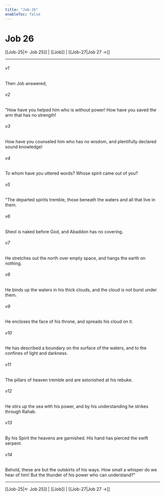 ```yaml
---
title: "Job-26"
enableToc: false
---
```

# Job 26

[[Job-25|← Job 25]] | [[Job]] | [[Job-27|Job 27 →]]
***



###### v1 
Then Job answered, 

###### v2 
"How have you helped him who is without power! How have you saved the arm that has no strength! 

###### v3 
How have you counseled him who has no wisdom, and plentifully declared sound knowledge! 

###### v4 
To whom have you uttered words? Whose spirit came out of you? 

###### v5 
"The departed spirits tremble, those beneath the waters and all that live in them. 

###### v6 
Sheol is naked before God, and Abaddon has no covering. 

###### v7 
He stretches out the north over empty space, and hangs the earth on nothing. 

###### v8 
He binds up the waters in his thick clouds, and the cloud is not burst under them. 

###### v9 
He encloses the face of his throne, and spreads his cloud on it. 

###### v10 
He has described a boundary on the surface of the waters, and to the confines of light and darkness. 

###### v11 
The pillars of heaven tremble and are astonished at his rebuke. 

###### v12 
He stirs up the sea with his power, and by his understanding he strikes through Rahab. 

###### v13 
By his Spirit the heavens are garnished. His hand has pierced the swift serpent. 

###### v14 
Behold, these are but the outskirts of his ways. How small a whisper do we hear of him! But the thunder of his power who can understand?"

***
[[Job-25|← Job 25]] | [[Job]] | [[Job-27|Job 27 →]]
